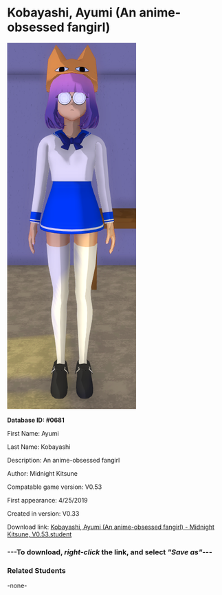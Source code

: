 # Kobayashi, Ayumi (An anime-obsessed fangirl)

<img src="../../Files/Images/Kobayashi, Ayumi (An anime-obsessed fangirl).png" title="Kobayashi, Ayumi (An anime-obsessed fangirl) - Midnight Kitsune, V0.53">

**Database ID: #0681**

First Name: Ayumi

Last Name: Kobayashi

Description: An anime-obsessed fangirl

Author: Midnight Kitsune

Compatable game version: V0.53

First appearance: 4/25/2019

Created in version: V0.33

Download link: <a href="https://raw.githubusercontent.com/Arbiter1223/Daigaku-Gurashi-Custom-Students/master/Files/Student%20Files/Kobayashi%2C%20Ayumi%20(An%20anime-obsessed%20fangirl)%20-%20Midnight%20Kitsune%2C%20V0.53.student">Kobayashi, Ayumi (An anime-obsessed fangirl) - Midnight Kitsune, V0.53.student</a>

### ---**To download, _right-click_ the link, and select _"Save as"_**---

### Related Students

-none-
